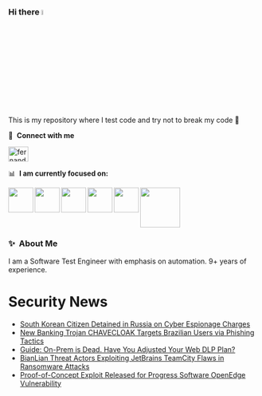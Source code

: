 ### Hi there <a href="https://www.gautamkrishnar.com/"><img src="https://media.giphy.com/media/hvRJCLFzcasrR4ia7z/giphy.gif" width="5%"></a>
This is my repository where I test code and try not to break my code :rofl:

🔗 &nbsp;**Connect with me**
<p align="left">
<a href="https://linkedin.com/in/fernandorlcruz" target="blank"><img align="center" src="https://raw.githubusercontent.com/rahuldkjain/github-profile-readme-generator/master/src/images/icons/Social/linked-in-alt.svg" alt="fernando cruz" height="30" width="40" /></a>
  
📊 &nbsp;**I am currently focused on:**

<img align="left" width='50' height='50' src="https://cdn.jsdelivr.net/gh/devicons/devicon/icons/python/python-original-wordmark.svg" />
<img align="left" width='50' height='50' src="https://cdn.jsdelivr.net/gh/devicons/devicon/icons/csharp/csharp-original.svg" />
<img align="left" width='50' height='50' src="https://cdn.jsdelivr.net/gh/devicons/devicon/icons/jenkins/jenkins-original.svg" />
<img align="left" width='50' height='50' src="https://specflow.org/wp-content/uploads/2021/05/SpecFlow-Icon.png" />
<img align="left" width='50' height='50' src="https://www.svgrepo.com/show/306098/githubactions.svg" />
<img width='80' height='80' src="https://cdn2.vectorstock.com/i/1000x1000/64/81/security-testing-concept-icon-safety-audit-key-vector-29166481.jpg" />
          
          
  
### ✨&nbsp; About Me

I am a Software Test Engineer with emphasis on automation. 9+ years of experience.

# Security News
<!-- BLOG-POST-LIST:START -->
- [South Korean Citizen Detained in Russia on Cyber Espionage Charges](https://thehackernews.com/2024/03/south-korean-citizen-detained-in-russia.html)
- [New Banking Trojan CHAVECLOAK Targets Brazilian Users via Phishing Tactics](https://thehackernews.com/2024/03/new-banking-trojan-chavecloak-targets.html)
- [Guide: On-Prem is Dead. Have You Adjusted Your Web DLP Plan?](https://thehackernews.com/2024/03/data-leakage-prevention-in-age-of-cloud.html)
- [BianLian Threat Actors Exploiting JetBrains TeamCity Flaws in Ransomware Attacks](https://thehackernews.com/2024/03/bianlian-threat-actors-exploiting.html)
- [Proof-of-Concept Exploit Released for Progress Software OpenEdge Vulnerability](https://thehackernews.com/2024/03/proof-of-concept-exploit-released-for.html)
<!-- BLOG-POST-LIST:END -->
